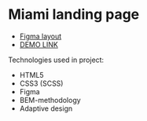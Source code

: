 # Miami landing page
- [Figma layout](https://www.figma.com/file/nHz8bflIwJaWP3P99vKTH5/miami_home_new?node-id=16033%3A3)
- [DEMO LINK](https://dmytromykoliv.github.io/layout_miami/)

Technologies used in project:

- HTML5
- CSS3 (SCSS)
- Figma
- BEM-methodology
- Adaptive design